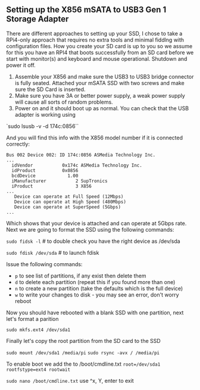 Setting up the X856 mSATA to USB3 Gen 1 Storage Adapter
-------------------------------------------------------

There are different approaches to setting up your SSD,  I chose to take a RPi4-only approach that requires no extra tools and minimal fiddlng with configuration files.  How you create your SD card is up to you so we assume for this you have an RPI4 that boots successfully from an SD card before we start with monitor(s) and keyboard and mouse operational.  Shutdown and power it off.

1.  Assemble your X856 and make sure the USB3 to USB3 bridge connector is fully seated. Attached your mSATA SSD with two screws and make sure the SD Card is inserted.
2. Make sure you have 3A or better power supply, a weak power supply will cause all sorts of random problems.
3. Power on and it should boot up as normal.  You can check that the USB adapter is working using 

`sudo lsusb -v -d 174c:0856``

And you will find this info with the X856 model number if it is connected correctly:

```
Bus 002 Device 002: ID 174c:0856 ASMedia Technology Inc. 
...
  idVendor           0x174c ASMedia Technology Inc.
  idProduct          0x0856
  bcdDevice            1.00
  iManufacturer           2 SupTronics
  iProduct                3 X856
...
   Device can operate at Full Speed (12Mbps)
   Device can operate at High Speed (480Mbps)
   Device can operate at SuperSpeed (5Gbps)
...
```

Which shows that your device is attached and can operate at 5Gbps rate.  Next we are going to format the SSD using the following commands:

`sudo fidsk -l`        # to double check you have the right device as /dev/sda

`sudo fdisk /dev/sda`  # to launch fdisk

Issue the following commands:

- `p`  to see list of partitions, if any exist then delete them
- `d`  to delete each partition (repeat this if you found more than one)
- `n`  to create a new partition (take the defaults which is the full device)
- `w`  to write your changes to disk - you may see an error, don't worry reboot

Now you should have rebooted with a blank SSD with one partition, next let's format a parition

`sudo mkfs.ext4 /dev/sda1`

Finally let's copy the root partition from the SD card to the SSD

`sudo mount /dev/sda1 /media/pi`
`sudo rsync -avx / /media/pi`

To enable boot we add the  to /boot/cmdline.txt `root=/dev/sda1 rootfstype=ext4 rootwait`

`sudo nano /boot/cmdline.txt`  use ^x, Y, enter to exit

